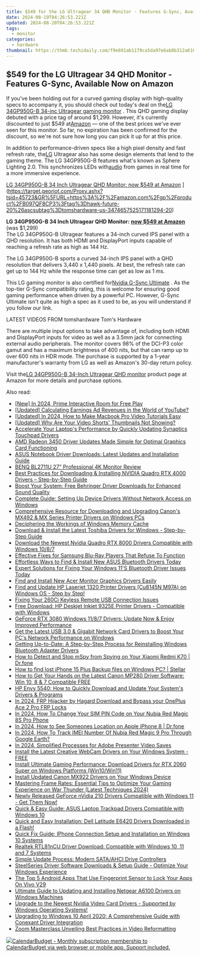 ```yaml
---
title: $549 for the LG Ultragear 34 QHD Monitor - Features G-Sync, Available Now on Amazon
date: 2024-08-19T04:26:53.221Z
updated: 2024-08-20T04:26:53.221Z
tags:
  - monitor
categories:
  - hardware
thumbnail: https://thmb.techidaily.com/f9e691ab1179ca5da97e6ab8b312a61013e41cba8e3a02b301a39e9364b303a9.jpg
---
```


## $549 for the LG Ultragear 34 QHD Monitor - Features G-Sync, Available Now on Amazon

If you've been holding out for a curved gaming display with high-quality specs to accompany it, you should check out today's deal on the[LG 34GP950G-B 34-inc Ultragear gaming monitor](https://target.georiot.com/Proxy.ashx?tsid=45723&GR%5FURL=https%3A%2F%2Famazon.com%2Fgp%2Fproduct%2FB097QF8CP3%3Ftag%3Dhawk-future-20%26ascsubtag%3Dtomshardware-us-3901436311801637026-20) . This QHD gaming display debuted with a price tag of around $1,299\. However, it's currently discounted to just $549 at[Amazon](https://tools.techidaily.com) — one of the best prices we've ever seen for this monitor. So far, no expiration has been confirmed for the discount, so we're not sure how long you can pick it up for at this price.

 In addition to performance-driven specs like a high pixel density and fast refresh rate, the[LG](https://tools.techidaily.com) Ultragear also has some design elements that lend to the gaming theme. The LG 34GP950G-B features what's known as Sphere Lighting 2.0\. This synchronizes LEDs with[audio](https://tools.techidaily.com) from games in real time for a more immersive experience.

[LG 34GP950G-B 34 Inch Ultragear QHD Monitor: now $549 at Amazon](https://cdn.mos.cms.futurecdn.net/E8GnjkBkfEEBrnzLjr7MEM-200-100.jpg "LG 34GP950G-B 34 Inch Ultragear QHD Monitor: now $549 at Amazon") ](https://target.georiot.com/Proxy.ashx?tsid=45723&GR%5FURL=https%3A%2F%2Famazon.com%2Fgp%2Fproduct%2FB097QF8CP3%3Ftag%3Dhawk-future-20%26ascsubtag%3Dtomshardware-us-3474657525171181294-20)

**LG 34GP950G-B 34 Inch Ultragear QHD Monitor:** [**now $549 at Amazon**](https://target.georiot.com/Proxy.ashx?tsid=45723&GR%5FURL=https%3A%2F%2Famazon.com%2Fgp%2Fproduct%2FB097QF8CP3%3Ftag%3Dhawk-future-20%26ascsubtag%3Dtomshardware-us-1824790323628747619-20) (was $1,299)  
 The LG 34GP950G-B Ultragear features a 34-inch curved IPS panel with a QHD resolution. It has both HDMI and DisplayPort inputs capable of reaching a refresh rate as high as 144 Hz.

 The LG 34GP950G-B sports a curved 34-inch IPS panel with a QHD resolution that delivers 3,440 x 1,440 pixels. At best, the refresh rate can get up to 144 Hz while the response time can get as low as 1 ms.

 This LG gaming monitor is also certified for[Nvidia G-Sync Ultimate](https://tools.techidaily.com) . As the top-tier G-Sync compatibility rating, this is welcome for ensuring good gaming performance when driven by a powerful PC. However, G-Sync Ultimate isn't quite as high a spec as it used to be, as you will understand if you follow our link.

 LATEST VIDEOS FROM tomshardware Tom's Hardware

 There are multiple input options to take advantage of, including both HDMI and DisplayPort inputs for video as well as a 3.5mm jack for connecting external audio peripherals. The monitor covers 98% of the DCI-P3 color gamut and has a maximum brightness of 400 nits, but that can ramp up to over 600 nits in HDR mode. The purchase is supported by a 1-year manufacturer's warranty from LG as well as Amazon's 30-day return policy.

 Visit the[LG 34GP950G-B 34-Inch Ultragear QHD monitor](https://target.georiot.com/Proxy.ashx?tsid=45723&GR%5FURL=https%3A%2F%2Famazon.com%2Fgp%2Fproduct%2FB097QF8CP3%3Ftag%3Dhawk-future-20%26ascsubtag%3Dtomshardware-us-1173669788345974422-20) product page at Amazon for more details and purchase options.

<ins class="adsbygoogle"
     style="display:block"
     data-ad-format="autorelaxed"
     data-ad-client="ca-pub-7571918770474297"
     data-ad-slot="1223367746"></ins>



<ins class="adsbygoogle"
     style="display:block"
     data-ad-client="ca-pub-7571918770474297"
     data-ad-slot="8358498916"
     data-ad-format="auto"
     data-full-width-responsive="true"></ins>

<span class="atpl-alsoreadstyle">Also read:</span>
<div><ul>
<li><a href="https://visual-screen-recording.techidaily.com/new-in-2024-prime-interactive-room-for-free-play/"><u>[New] In 2024, Prime Interactive Room for Free Play</u></a></li>
<li><a href="https://youtube-video-recordings.techidaily.com/updated-calculating-earnings-ad-revenues-in-the-world-of-youtube/"><u>[Updated] Calculating Earnings  Ad Revenues in the World of YouTube?</u></a></li>
<li><a href="https://screen-sharing-recording.techidaily.com/updated-in-2024-how-to-make-macbook-pro-video-tutorials-easy/"><u>[Updated] In 2024, How to Make Macbook Pro Video Tutorials Easy</u></a></li>
<li><a href="https://facebook-record-videos.techidaily.com/updated-why-are-your-video-shorts-thumbnails-not-showing/"><u>[Updated] Why Are Your Video Shorts' Thumbnails Not Showing?</u></a></li>
<li><a href="https://hardware-updates.techidaily.com/accelerate-your-laptops-performance-by-quickly-updating-synaptics-touchpad-drivers/"><u>Accelerate Your Laptop's Performance by Quickly Updating Synaptics Touchpad Drivers</u></a></li>
<li><a href="https://hardware-updates.techidaily.com/amd-radeon-3450-driver-updates-made-simple-for-optimal-graphics-card-functioning/"><u>AMD Radeon 3450 Driver Updates Made Simple for Optimal Graphics Card Functioning</u></a></li>
<li><a href="https://hardware-updates.techidaily.com/asus-notebook-driver-downloads-latest-updates-and-installation-guide/"><u>ASUS Notebook Driver Downloads: Latest Updates and Installation Guide</u></a></li>
<li><a href="https://fox-access.techidaily.com/benq-bl2711u-27-professional-4k-monitor-review/"><u>BENQ BL2711U 27” Professional 4K Monitor Review</u></a></li>
<li><a href="https://hardware-updates.techidaily.com/best-practices-for-downloading-and-installing-nvidia-quadro-rtx-4000-drivers-step-by-step-guide/"><u>Best Practices for Downloading & Installing NVIDIA Quadro RTX 4000 Drivers – Step-by-Step Guide</u></a></li>
<li><a href="https://hardware-updates.techidaily.com/boost-your-system-free-behringer-driver-downloads-for-enhanced-sound-quality/"><u>Boost Your System: Free Behringer Driver Downloads for Enhanced Sound Quality</u></a></li>
<li><a href="https://hardware-updates.techidaily.com/complete-guide-setting-up-device-drivers-without-network-access-on-windows/"><u>Complete Guide: Setting Up Device Drivers Without Network Access on Windows</u></a></li>
<li><a href="https://hardware-updates.techidaily.com/comprehensive-resource-for-downloading-and-upgrading-canons-mx492-and-mx-series-printer-drivers-on-windows-pcs/"><u>Comprehensive Resource for Downloading and Upgrading Canon's MX492 & MX Series Printer Drivers on Windows PCs</u></a></li>
<li><a href="https://windows11.techidaily.com/deciphering-the-workings-of-windows-memory-cache/"><u>Deciphering the Workings of Windows Memory Cache</u></a></li>
<li><a href="https://hardware-updates.techidaily.com/download-and-install-the-latest-toshiba-drivers-for-windows-step-by-step-guide/"><u>Download & Install the Latest Toshiba Drivers for Windows - Step-by-Step Guide</u></a></li>
<li><a href="https://hardware-updates.techidaily.com/download-the-newest-nvidia-quadro-rtx-8000-drivers-compatible-with-windows-1087/"><u>Download the Newest Nvidia Quadro RTX 8000 Drivers Compatible with Windows 10/8/7</u></a></li>
<li><a href="https://hardware-updates.techidaily.com/effective-fixes-for-samsung-blu-ray-players-that-refuse-to-function/"><u>Effective Fixes for Samsung Blu-Ray Players That Refuse To Function</u></a></li>
<li><a href="https://hardware-updates.techidaily.com/effortless-ways-to-find-and-install-new-asus-bluetooth-drivers-today/"><u>Effortless Ways to Find & Install New ASUS Bluetooth Drivers Today</u></a></li>
<li><a href="https://hardware-updates.techidaily.com/expert-solutions-for-fixing-your-windows-11s-bluetooth-driver-issues-today/"><u>Expert Solutions for Fixing Your Windows 11'S Bluetooth Driver Issues Today</u></a></li>
<li><a href="https://hardware-updates.techidaily.com/find-and-install-new-acer-monitor-graphics-drivers-easily/"><u>Find and Install New Acer Monitor Graphics Drivers Easily</u></a></li>
<li><a href="https://hardware-updates.techidaily.com/find-and-update-hp-laserjet-1320-printer-drivers-cu8145n-m97a-on-windows-os-step-by-step/"><u>Find and Update HP Laserjet 1320 Printer Drivers (Cu8145N M97A) on Windows OS - Step by Step!</u></a></li>
<li><a href="https://hardware-updates.techidaily.com/fixing-your-260ci-keyless-remote-usb-connection-issues/"><u>Fixing Your 260Ci Keyless Remote USB Connection Issues</u></a></li>
<li><a href="https://hardware-updates.techidaily.com/free-download-hp-deskjet-inkjet-9325e-printer-drivers-compatible-with-windows/"><u>Free Download: HP Deskjet Inkjet 9325E Printer Drivers - Compatible with Windows</u></a></li>
<li><a href="https://hardware-updates.techidaily.com/geforce-rtx-3080-windows-1187-drivers-update-now-and-enjoy-improved-performance/"><u>GeForce RTX 3080 Windows 11/8/7 Drivers: Update Now & Enjoy Improved Performance</u></a></li>
<li><a href="https://hardware-updates.techidaily.com/get-the-latest-usb-30-and-gigabit-network-card-drivers-to-boost-your-pcs-network-performance-on-windows/"><u>Get the Latest USB 3.0 & Gigabit Network Card Drivers to Boost Your PC's Network Performance on Windows</u></a></li>
<li><a href="https://hardware-updates.techidaily.com/getting-up-to-date-a-step-by-step-process-for-reinstalling-windows-bluetooth-adapter-drivers/"><u>Getting Up-to-Date: A Step-by-Step Process for Reinstalling Windows Bluetooth Adapter Drivers</u></a></li>
<li><a href="https://location-social.techidaily.com/how-to-detect-and-stop-mspy-from-spying-on-your-xiaomi-redmi-k70-drfone-by-drfone-virtual-android/"><u>How to Detect and Stop mSpy from Spying on Your Xiaomi Redmi K70 | Dr.fone</u></a></li>
<li><a href="https://blog-min.techidaily.com/how-to-find-lost-iphone-15-plus-backup-files-on-windows-pc-stellar-by-stellar-data-recovery-ios-iphone-data-recovery/"><u>How to find lost iPhone 15 Plus Backup files on Windows PC? | Stellar</u></a></li>
<li><a href="https://hardware-updates.techidaily.com/how-to-get-your-hands-on-the-latest-canon-mp280-driver-software-win-10-8-and-7-compatible-free/"><u>How to Get Your Hands on the Latest Canon MP280 Driver Software: Win 10, 8 & 7 Compatible FREE</u></a></li>
<li><a href="https://hardware-updates.techidaily.com/hp-envy-5540-how-to-quickly-download-and-update-your-systems-drivers-and-programs/"><u>HP Envy 5540: How to Quickly Download and Update Your System's Drivers & Programs</u></a></li>
<li><a href="https://android-frp.techidaily.com/in-2024-frp-hijacker-by-hagard-download-and-bypass-your-oneplus-ace-2-pro-frp-locks-by-drfone-android/"><u>In 2024, FRP Hijacker by Hagard Download and Bypass your OnePlus Ace 2 Pro FRP Locks</u></a></li>
<li><a href="https://sim-unlock.techidaily.com/in-2024-how-to-change-your-sim-pin-code-on-your-nubia-red-magic-8s-pro-phone-by-drfone-android/"><u>In 2024, How To Change Your SIM PIN Code on Your Nubia Red Magic 8S Pro Phone</u></a></li>
<li><a href="https://iphone-location.techidaily.com/in-2024-how-to-see-someones-location-on-apple-iphone-8-drfone-by-drfone-virtual-ios/"><u>In 2024, How to See Someones Location on Apple iPhone 8 | Dr.fone</u></a></li>
<li><a href="https://easy-unlock-android.techidaily.com/in-2024-how-to-track-imei-number-of-nubia-red-magic-9-pro-through-google-earth-by-drfone-android/"><u>In 2024, How To Track IMEI Number Of Nubia Red Magic 9 Pro Through Google Earth?</u></a></li>
<li><a href="https://digital-screen-recording.techidaily.com/in-2024-simplified-processes-for-adobe-presenter-video-saves/"><u>In 2024, Simplified Processes for Adobe Presenter Video Saves</u></a></li>
<li><a href="https://hardware-updates.techidaily.com/1722977316241-install-the-latest-creative-webcam-drivers-on-your-windows-system-free/"><u>Install the Latest Creative WebCam Drivers on Your Windows System - FREE</u></a></li>
<li><a href="https://hardware-updates.techidaily.com/install-ultimate-gaming-performance-download-drivers-for-rtx-2060-super-on-windows-platforms-win10win11/"><u>Install Ultimate Gaming Performance: Download Drivers for RTX 2060 Super on Windows Platforms (Win10/Win11)</u></a></li>
<li><a href="https://hardware-updates.techidaily.com/install-updated-canon-mx922-drivers-on-your-windows-device/"><u>Install Updated Canon MX922 Drivers on Your Windows Device</u></a></li>
<li><a href="https://program-issues.techidaily.com/mastering-frame-rates-essential-tips-to-optimize-your-gaming-experience-on-war-thunder-latest-techniques-2024/"><u>Mastering Frame Rates: Essential Tips to Optimize Your Gaming Experience on War Thunder (Latest Techniques 2024)</u></a></li>
<li><a href="https://hardware-updates.techidaily.com/1722963330919-newly-released-geforce-nvidia-210-drivers-compatible-with-windows-11-get-them-now/"><u>Newly Released GeForce nVidia 210 Drivers Compatible with Windows 11 - Get Them Now!</u></a></li>
<li><a href="https://hardware-updates.techidaily.com/quick-and-easy-guide-asus-laptop-trackpad-drivers-compatible-with-windows-10/"><u>Quick & Easy Guide: ASUS Laptop Trackpad Drivers Compatible with Windows 10</u></a></li>
<li><a href="https://hardware-updates.techidaily.com/quick-and-easy-installation-dell-latitude-e6420-drivers-downloaded-in-a-flash/"><u>Quick and Easy Installation: Dell Latitude E6420 Drivers Downloaded in a Flash!</u></a></li>
<li><a href="https://hardware-updates.techidaily.com/quick-fix-guide-iphone-connection-setup-and-installation-on-windows-10-systems/"><u>Quick Fix Guide: IPhone Connection Setup and Installation on Windows 10 Systems</u></a></li>
<li><a href="https://hardware-updates.techidaily.com/realtek-rtl81ncu-driver-download-compatible-with-windows-10-11-and-7-systems/"><u>Realtek RTL81nCU Driver Download: Compatible with Windows 10, 11 and 7 Systems</u></a></li>
<li><a href="https://hardware-updates.techidaily.com/simple-update-process-modern-sataahci-drive-controllers/"><u>Simple Update Process: Modern SATA/AHCI Drive Controllers</u></a></li>
<li><a href="https://hardware-updates.techidaily.com/steelseries-driver-software-downloads-and-setup-guide-optimize-your-windows-experience/"><u>SteelSeries Driver Software Downloads & Setup Guide - Optimize Your Windows Experience</u></a></li>
<li><a href="https://android-unlock.techidaily.com/the-top-5-android-apps-that-use-fingerprint-sensor-to-lock-your-apps-on-vivo-v29-by-drfone-android/"><u>The Top 5 Android Apps That Use Fingerprint Sensor to Lock Your Apps On Vivo V29</u></a></li>
<li><a href="https://hardware-updates.techidaily.com/ultimate-guide-to-updating-and-installing-netgear-a6100-drivers-on-windows-machines/"><u>Ultimate Guide to Updating and Installing Netgear A6100 Drivers on Windows Machines</u></a></li>
<li><a href="https://hardware-updates.techidaily.com/1722961951707-upgrade-to-the-newest-nvidia-video-card-drivers-supported-by-windows-operating-systems/"><u>Upgrade to the Newest Nvidia Video Card Drivers - Supported by Windows Operating Systems!</u></a></li>
<li><a href="https://hardware-updates.techidaily.com/upgrading-to-windows-10-april-2020-a-comprehensive-guide-with-conexant-driver-integration/"><u>Upgrading to Windows 10 April 2020: A Comprehensive Guide with Conexant Driver Integration</u></a></li>
<li><a href="https://fox-http.techidaily.com/zoom-masterclass-unveiling-best-practices-in-video-reformatting/"><u>Zoom Masterclass  Unveiling Best Practices in Video Reformatting</u></a></li>
</ul></div>

<!-- affiliate ads begin -->
<a href="https://secure.2checkout.com/order/checkout.php?PRODS=37701530&QTY=1&AFFILIATE=108875&CART=1"><img src="https://secure.avangate.com/images/merchant/6fe0c81e3f9438db11ebbfba6c5ce460/products/copy_cbLogo_with_text_blue.png" border="0">CalendarBudget - Monthly subscription membership to CalendarBudget via web browser or mobile app. Support included. </a>
<!-- affiliate ads end -->